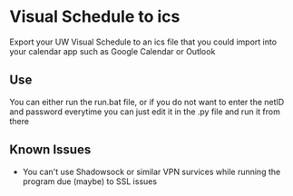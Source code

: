 # Visual Schedule to ics
 Export your UW Visual Schedule to an ics file that you could import into your calendar app such as Google Calendar or Outlook
## Use
 You can either run the run.bat file, or if you do not want to enter the netID and password everytime you can just edit it in the .py file and run it from there
## Known Issues
 - You can't use Shadowsock or similar VPN survices while running the program due (maybe) to SSL issues
